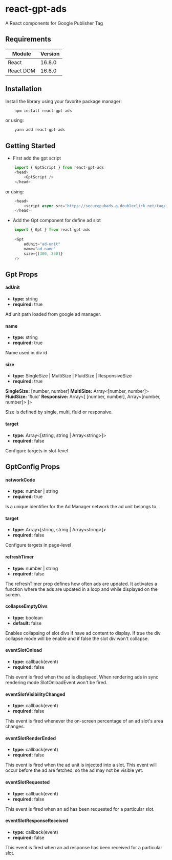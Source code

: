 # react-gpt-ads
A React components for Google Publisher Tag

## Requirements
| Module      | Version     |
| ----------- | ----------- |
| React       | 16.8.0      |
| React DOM   | 16.8.0      |

## Installation
Install the library using your favorite package manager:
```js
    npm install react-gpt-ads
```
or using:
```js
    yarn add react-gpt-ads
```

## Getting Started

- First add the gpt script
```js
    import { GptScript } from react-gpt-ads
    <head>
        <GptScript />
    </head>
```
or using:
```js
    <head>
        <script async src="https://securepubads.g.doubleclick.net/tag/js/gpt.js"></script>
    </head>
```

- Add the Gpt component for define ad slot
```js
    import { Gpt } from react-gpt-ads
    
    <Gpt 
        adUnit="ad-unit"
        name="ad-name"
        size={[300, 250]}
    />
```

## Gpt Props

#### adUnit
- **type:** string
- **required:** true

Ad unit path loaded from google ad manager.

#### name
- **type:** string
- **required:** true

Name used in div id

#### size
- **type:** SingleSize | MultiSize | FluidSize | ResponsiveSize
- **required:** true

**SingleSize:** [number, number]
**MultiSize:** Array<[number, number]>
**FluidSize:** 'fluid'
**Responsive:** Array<[ [number, number], Array<[number, number]> ]>

Size is defined by single, multi, fluid or responsive.

#### target
- **type:** Array<[string, string | Array\<string>]>
- **required:** false

Configure targets in slot-level


## GptConfig Props
#### networkCode
- **type:** number | string
- **required:** true

Is a unique identifier for the Ad Manager network the ad unit belongs to.

#### target
- **type:** Array<[string, string | Array\<string>]>
- **required:** false

Configure targets in page-level

#### refreshTimer
- **type:** number | string
- **required:** false

The refreshTimer prop defines how often ads are updated. It activates a function where the ads are updated in a loop and while displayed on the screen.

#### collapseEmptyDivs
- **type:** boolean
- **default:** false

Enables collapsing of slot divs if have ad content to display. If true the div collapse mode will be enable and if false the slot div won't collapse.

#### eventSlotOnload
- **type:** callback(event)
- **required:** false

This event is fired when the ad is displayed. When rendering ads in sync rendering mode SlotOnloadEvent won't be fired.


#### eventSlotVisibilityChanged
- **type:** callback(event)
- **required:** false

This event is fired whenever the on-screen percentage of an ad slot's area changes.

#### eventSlotRenderEnded
- **type:** callback(event)
- **required:** false

This event is fired when the ad unit is injected into a slot. This event will occur before the ad are fetched, so the ad may not be visible yet.

#### eventSlotRequested
- **type:** callback(event)
- **required:** false

This event is fired when an ad has been requested for a particular slot.

#### eventSlotResponseReceived
- **type:** callback(event)
- **required:** false
  
This event is fired when an ad response has been received for a particular slot.